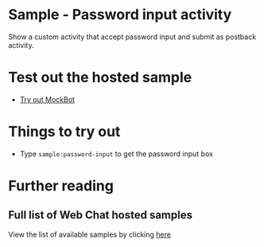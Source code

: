 # Sample - Password input activity

Show a custom activity that accept password input and submit as postback activity.

# Test out the hosted sample

- [Try out MockBot](https://microsoft.github.io/BotFramework-WebChat/10.b.customization-password-input)

# Things to try out

- Type `sample:password-input` to get the password input box

# Further reading

## Full list of Web Chat hosted samples

View the list of available samples by clicking [here](https://github.com/Microsoft/BotFramework-WebChat/tree/master/samples)
